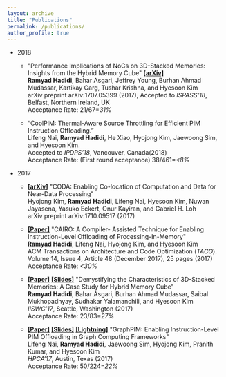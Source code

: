 ```yaml
---
layout: archive
title: "Publications"
permalink: /publications/
author_profile: true
---
```

* 2018
  * "Performance Implications of NoCs on 3D-Stacked Memories: Insights from the Hybrid Memory Cube" [__[arXiv]__](https://arxiv.org/abs/1707.05399)  
__Ramyad Hadidi__, Bahar Asgari, Jeffrey Young, Burhan Ahmad Mudassar, Kartikay Garg, Tushar Krishna, and Hyesoon Kim  
arXiv preprint arXiv:1707.05399 (2017), Accepted to _ISPASS'18_, Belfast, Northern Ireland, UK  
Acceptance Rate: 21/67=_31%_

  * “CoolPIM: Thermal-Aware Source Throttling for Efficient PIM Instruction Offloading.”  
Lifeng Nai, __Ramyad Hadidi__, He Xiao, Hyojong Kim, Jaewoong Sim, and Hyesoon Kim.   
Accepted to _IPDPS’18_, Vancouver, Canada(2018)  
Acceptance Rate: (First round acceptance) 38/461=_<8%_


* 2017
  * [__[arXiv]__](https://arxiv.org/pdf/1710.09517)
  "CODA: Enabling Co-location of Computation and Data for Near-Data Processing"  
Hyojong Kim, __Ramyad Hadidi__, Lifeng Nai, Hyesoon Kim, Nuwan Jayasena, Yasuko Eckert, Onur Kayiran, and Gabriel H. Loh  
arXiv preprint arXiv:1710.09517 (2017)  

  * [__[Paper]__](https://ramyadhadidi.github.io/files/a48-hadidi.pdf)
  "CAIRO: A Compiler- Assisted Technique for Enabling Instruction-Level Offloading of Processing-In-Memory"   
__Ramyad Hadidi__, Lifeng Nai, Hyojong Kim, and Hyesoon Kim  
ACM Transactions on Architecture and Code Optimization (_TACO_). Volume 14, Issue 4, Article 48 (December 2017), 25 pages (2017)  
Acceptance Rate: _<30%_

  * [__[Paper]__](https://ramyadhadidi.github.io/files/hadidi-iiswc.pdf) [__[Slides]__](https://ramyadhadidi.github.io/files/hadidi-iiswc-slides.pdf)
  "Demystifying the Characteristics of 3D-Stacked Memories: A Case Study for Hybrid Memory Cube"  
__Ramyad Hadidi__, Bahar Asgari, Burhan Ahmad Mudassar, Saibal Mukhopadhyay, Sudhakar Yalamanchili, and Hyesoon Kim  
_IISWC’17_, Seattle, Washington (2017)  
Acceptance Rate: 23/83=_27%_

  * [__[Paper]__](https://ramyadhadidi.github.io/files/nai-graphpim.pdf) [__[Slides]__](https://ramyadhadidi.github.io/files/nai-graphpim-slides.pdf) [__[Lightning]__](https://ramyadhadidi.github.io/files/nai-graphpim-slides-light.pdf)
  "GraphPIM: Enabling Instruction-Level PIM Offloading in Graph Computing Frameworks"  
Lifeng Nai, __Ramyad Hadidi__, Jaewoong Sim, Hyojong Kim, Pranith Kumar, and Hyesoon Kim  
_HPCA’17_, Austin, Texas (2017)  
Acceptance Rate: 50/224=_22%_

<!-- {% if author.googlescholar %}
  You can also find my articles on <u><a href="{{author.googlescholar}}">my Google Scholar profile</a>.</u>
{% endif %} -->

<!-- {% include base_path %}

{% for post in site.publications reversed %}
  {% include archive-single.html %}
{% endfor %} -->
